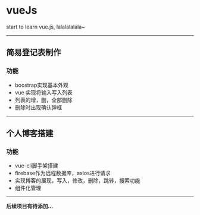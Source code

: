 # vueJs
start to learn vue.js, lalalalalala~

----
## 简易登记表制作  

### 功能
  * boostrap实现基本外观  
  * vue 实现将输入写入列表
  * 列表的增，删，全部删除
  * 删除时出现确认弹框
-----------

## 个人博客搭建  

### 功能
  * vue-cli脚手架搭建  
  * firebase作为远程数据库，axios进行请求
  * 实现博客的展现，写入，修改，删除，跳转，搜索功能
  * 组件化管理  
  
  ---
**后续项目有待添加...**
